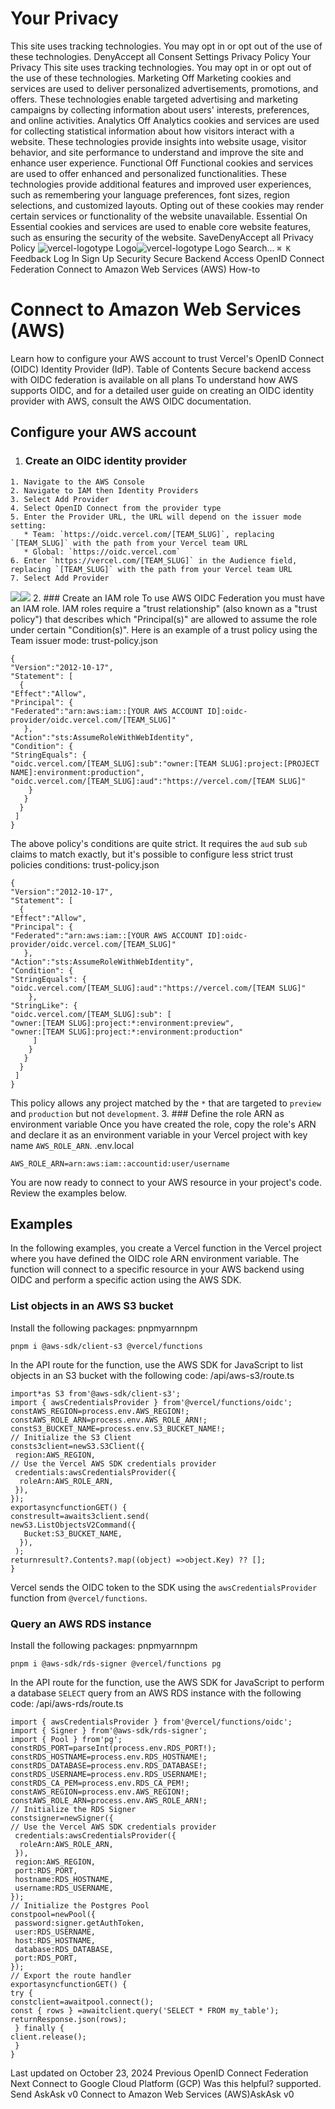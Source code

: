 # Your Privacy
This site uses tracking technologies. You may opt in or opt out of the use of these technologies.
DenyAccept all
Consent Settings
Privacy Policy
Your Privacy
This site uses tracking technologies. You may opt in or opt out of the use of these technologies.
Marketing
Off
Marketing cookies and services are used to deliver personalized advertisements, promotions, and offers. These technologies enable targeted advertising and marketing campaigns by collecting information about users' interests, preferences, and online activities. 
Analytics
Off
Analytics cookies and services are used for collecting statistical information about how visitors interact with a website. These technologies provide insights into website usage, visitor behavior, and site performance to understand and improve the site and enhance user experience.
Functional
Off
Functional cookies and services are used to offer enhanced and personalized functionalities. These technologies provide additional features and improved user experiences, such as remembering your language preferences, font sizes, region selections, and customized layouts. Opting out of these cookies may render certain services or functionality of the website unavailable.
Essential
On
Essential cookies and services are used to enable core website features, such as ensuring the security of the website. 
SaveDenyAccept all
Privacy Policy
![vercel-logotype Logo](https://vercel.com/vc-ap-vercel-docs/_next/static/media/vercel-logotype-light.cf7eca76.svg)![vercel-logotype Logo](https://vercel.com/vc-ap-vercel-docs/_next/static/media/vercel-logotype-dark.01246f11.svg)
Search...
`⌘ K`
Feedback
Log In
Sign Up
Security
Secure Backend Access
OpenID Connect Federation
Connect to Amazon Web Services (AWS)
How-to
# Connect to Amazon Web Services (AWS)
Learn how to configure your AWS account to trust Vercel's OpenID Connect (OIDC) Identity Provider (IdP).
Table of Contents
Secure backend access with OIDC federation is available on all plans
To understand how AWS supports OIDC, and for a detailed user guide on creating an OIDC identity provider with AWS, consult the AWS OIDC documentation.
## Configure your AWS account
  1. ### Create an OIDC identity provider
    1. Navigate to the AWS Console
    2. Navigate to IAM then Identity Providers
    3. Select Add Provider
    4. Select OpenID Connect from the provider type
    5. Enter the Provider URL, the URL will depend on the issuer mode setting: 
       * Team: `https://oidc.vercel.com/[TEAM_SLUG]`, replacing `[TEAM_SLUG]` with the path from your Vercel team URL
       * Global: `https://oidc.vercel.com`
    6. Enter `https://vercel.com/[TEAM_SLUG]` in the Audience field, replacing `[TEAM_SLUG]` with the path from your Vercel team URL
    7. Select Add Provider
![](https://vercel.com/_next/image?url=https%3A%2F%2Fassets.vercel.com%2Fimage%2Fupload%2Fv1718267924%2Fdocs-assets%2Fstatic%2Fdocs%2Fconcepts%2Foidc-tokens%2Faws-create-id-provider.png&w=1080&q=75)![](https://vercel.com/_next/image?url=https%3A%2F%2Fassets.vercel.com%2Fimage%2Fupload%2Fv1718267924%2Fdocs-assets%2Fstatic%2Fdocs%2Fconcepts%2Foidc-tokens%2Faws-create-id-provider.png&w=1080&q=75)
  2. ### Create an IAM role
To use AWS OIDC Federation you must have an IAM role. IAM roles require a "trust relationship" (also known as a "trust policy") that describes which "Principal(s)" are allowed to assume the role under certain "Condition(s)".
Here is an example of a trust policy using the Team issuer mode:
trust-policy.json
```
{
"Version":"2012-10-17",
"Statement": [
  {
"Effect":"Allow",
"Principal": {
"Federated":"arn:aws:iam::[YOUR AWS ACCOUNT ID]:oidc-provider/oidc.vercel.com/[TEAM_SLUG]"
   },
"Action":"sts:AssumeRoleWithWebIdentity",
"Condition": {
"StringEquals": {
"oidc.vercel.com/[TEAM_SLUG]:sub":"owner:[TEAM SLUG]:project:[PROJECT NAME]:environment:production",
"oidc.vercel.com/[TEAM_SLUG]:aud":"https://vercel.com/[TEAM SLUG]"
    }
   }
  }
 ]
}
```

The above policy's conditions are quite strict. It requires the `aud` sub `sub` claims to match exactly, but it's possible to configure less strict trust policies conditions:
trust-policy.json
```
{
"Version":"2012-10-17",
"Statement": [
  {
"Effect":"Allow",
"Principal": {
"Federated":"arn:aws:iam::[YOUR AWS ACCOUNT ID]:oidc-provider/oidc.vercel.com/[TEAM_SLUG]"
   },
"Action":"sts:AssumeRoleWithWebIdentity",
"Condition": {
"StringEquals": {
"oidc.vercel.com/[TEAM_SLUG]:aud":"https://vercel.com/[TEAM SLUG]"
    },
"StringLike": {
"oidc.vercel.com/[TEAM_SLUG]:sub": [
"owner:[TEAM SLUG]:project:*:environment:preview",
"owner:[TEAM SLUG]:project:*:environment:production"
     ]
    }
   }
  }
 ]
}
```

This policy allows any project matched by the `*` that are targeted to `preview` and `production` but not `development`.
  3. ### Define the role ARN as environment variable
Once you have created the role, copy the role's ARN and declare it as an environment variable in your Vercel project with key name `AWS_ROLE_ARN`.
.env.local
```
AWS_ROLE_ARN=arn:aws:iam::accountid:user/username
```

You are now ready to connect to your AWS resource in your project's code. Review the examples below.


## Examples
In the following examples, you create a Vercel function in the Vercel project where you have defined the OIDC role ARN environment variable. The function will connect to a specific resource in your AWS backend using OIDC and perform a specific action using the AWS SDK.
### List objects in an AWS S3 bucket
Install the following packages:
pnpmyarnnpm
```
pnpm i @aws-sdk/client-s3 @vercel/functions
```

In the API route for the function, use the AWS SDK for JavaScript to list objects in an S3 bucket with the following code:
/api/aws-s3/route.ts
```
import*as S3 from'@aws-sdk/client-s3';
import { awsCredentialsProvider } from'@vercel/functions/oidc';
constAWS_REGION=process.env.AWS_REGION!;
constAWS_ROLE_ARN=process.env.AWS_ROLE_ARN!;
constS3_BUCKET_NAME=process.env.S3_BUCKET_NAME!;
// Initialize the S3 Client
consts3client=newS3.S3Client({
 region:AWS_REGION,
// Use the Vercel AWS SDK credentials provider
 credentials:awsCredentialsProvider({
  roleArn:AWS_ROLE_ARN,
 }),
});
exportasyncfunctionGET() {
constresult=awaits3client.send(
newS3.ListObjectsV2Command({
   Bucket:S3_BUCKET_NAME,
  }),
 );
returnresult?.Contents?.map((object) =>object.Key) ?? [];
}
```

Vercel sends the OIDC token to the SDK using the `awsCredentialsProvider` function from `@vercel/functions`.
### Query an AWS RDS instance
Install the following packages:
pnpmyarnnpm
```
pnpm i @aws-sdk/rds-signer @vercel/functions pg
```

In the API route for the function, use the AWS SDK for JavaScript to perform a database `SELECT` query from an AWS RDS instance with the following code:
/api/aws-rds/route.ts
```
import { awsCredentialsProvider } from'@vercel/functions/oidc';
import { Signer } from'@aws-sdk/rds-signer';
import { Pool } from'pg';
constRDS_PORT=parseInt(process.env.RDS_PORT!);
constRDS_HOSTNAME=process.env.RDS_HOSTNAME!;
constRDS_DATABASE=process.env.RDS_DATABASE!;
constRDS_USERNAME=process.env.RDS_USERNAME!;
constRDS_CA_PEM=process.env.RDS_CA_PEM!;
constAWS_REGION=process.env.AWS_REGION!;
constAWS_ROLE_ARN=process.env.AWS_ROLE_ARN!;
// Initialize the RDS Signer
constsigner=newSigner({
// Use the Vercel AWS SDK credentials provider
 credentials:awsCredentialsProvider({
  roleArn:AWS_ROLE_ARN,
 }),
 region:AWS_REGION,
 port:RDS_PORT,
 hostname:RDS_HOSTNAME,
 username:RDS_USERNAME,
});
// Initialize the Postgres Pool
constpool=newPool({
 password:signer.getAuthToken,
 user:RDS_USERNAME,
 host:RDS_HOSTNAME,
 database:RDS_DATABASE,
 port:RDS_PORT,
});
// Export the route handler
exportasyncfunctionGET() {
try {
constclient=awaitpool.connect();
const { rows } =awaitclient.query('SELECT * FROM my_table');
returnResponse.json(rows);
 } finally {
client.release();
 }
}
```

Last updated on October 23, 2024
Previous
OpenID Connect Federation
Next
Connect to Google Cloud Platform (GCP)
Was this helpful?
supported.
Send
AskAsk v0
Connect to Amazon Web Services (AWS)AskAsk v0
